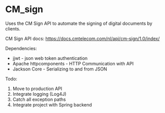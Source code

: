 # CM_sign
Uses the CM Sign API to automate the signing of digital documents by clients.

CM Sign API docs:
https://docs.cmtelecom.com/nl/api/cm-sign/1.0/index/

Dependencies:
* jjwt - json web token authentication
* Apache httpcomponents - HTTP Communication with API
* Jackson Core - Serializing to and from JSON

Todo:
1. Move to production API
2. Integrate logging (Log4J)
3. Catch all exception paths
4. Integrate project with Spring backend
